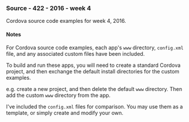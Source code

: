 ### Source - 422 - 2016 - week 4

Cordova source code examples for week 4, 2016.

#### Notes
For Cordova source code examples, each app's `www` directory, `config.xml` file, and any associated custom files have been included.

To build and run these apps, you will need to create a standard Cordova project, and then exchange the default install directories for the custom examples.

e.g. create a new project, and then delete the default `www` directory. Then add the custom `www` directory from the app.

I've included the `config.xml` files for comparison. You may use them as a template, or simply create and modify your own.
